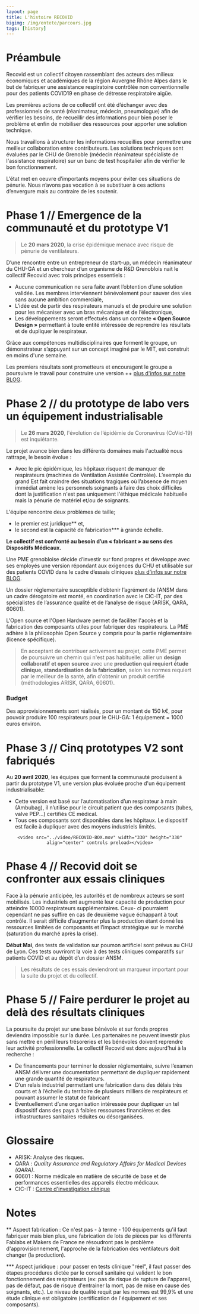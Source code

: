 ```yaml
---
layout: page
title: L'histoire RECOVID
bigimg: /img/entete/parcours.jpg
tags: [history]
---
```


# Préambule
Recovid est un collectif citoyen rassemblant des acteurs des milieux économiques et académiques de la région Auvergne Rhône Alpes dans le but de fabriquer une assistance respiratoire contrôlée non conventionnelle pour des patients COVID19 en phase de détresse respiratoire aigüe.

Les premières actions de ce collectif ont été d’échanger avec des professionnels de santé (réanimateur, médecin, pneumologue) afin de vérifier les besoins, de recueillir des informations pour bien poser le problème et enfin de mobiliser des ressources pour apporter une solution technique.

Nous travaillons à structurer les informations recueillies pour permettre une meilleur collaboration entre contributeurs. Les solutions techniques sont évaluées par le CHU de Grenoble (médecin réanimateur spécialiste de l'assistance respiratoire) sur un banc de test hospitalier afin de vérifier le bon fonctionnement.

L’état met en oeuvre d’importants moyens pour éviter ces situations de pénurie. Nous n’avons pas vocation à se substituer à ces actions d’envergure mais au contraire de les soutenir.

# Phase 1 // Emergence de la communauté et du prototype V1

> Le **20 mars 2020**, la crise épidémique menace avec risque de pénurie de ventilateurs.

D’une rencontre entre un entrepreneur de start-up, un médecin réanimateur du CHU-GA et un chercheur d’un organisme de R&D Grenoblois nait le collectif Recovid avec trois principes essentiels :

- Aucune communication ne sera faite avant l’obtention d’une solution validée. Les membres interviennent bénévolement pour sauver des vies sans aucune ambition commerciale,
- L’idée est de partir des respirateurs manuels et de produire une solution pour les mécaniser avec un bras mécanique et de l’électronique,
- Les développements seront effectués dans un contexte **« Open Source Design »** permettant à toute entité intéressée de reprendre les résultats et de dupliquer le respirateur.

Grâce aux compétences multidisciplinaires que forment le groupe, un démonstrateur s’appuyant sur un concept imaginé par le MIT, est construit en moins d'une semaine.

Les premiers résultats sont prometteurs et encouragent le groupe a poursuivre le travail pour construire une version ++ [plus d'infos sur notre BLOG](https://rstephane.github.io/jekyll_website/blog).

# Phase 2 // du prototype de labo vers un équipement industrialisable

> Le **26 mars 2020**, l'évolution de l’épidémie de Coronavirus (CoVid-19) est inquiétante.

Le projet avance bien dans les différents domaines mais l'actualité nous rattrape, le besoin évolue :

- Avec le pic épidémique, les hôpitaux risquent de manquer de respirateurs (machines de Ventilation Assistée Controlée). L’exemple du grand Est fait craindre des situations tragiques où l’absence de moyen immédiat amène les personnels soignants à faire des choix difficiles dont la justification n'est pas uniquement l'éthique médicale habituelle mais la pénurie de matériel et/ou de soignants.

L'équipe rencontre deux problèmes de taille;

  - le premier est juridique** et,
  - le second est la capacité de fabrication*** à grande échelle.

**Le collectif est confronté au besoin d’un « fabricant » au sens des Dispositifs Médicaux.**

Une PME grenobloise décide d’investir sur fond propres et développe avec ses employés une version répondant aux exigences du CHU et utilisable sur des patients COVID dans le cadre d’essais cliniques [plus d'infos sur notre BLOG](https://rstephane.github.io/jekyll_website/29-03-2020-important-notice-nouvelle-strategie-de-production/).

Un dossier réglementaire susceptible d’obtenir l’agrément de l’ANSM dans un cadre dérogatoire est monté, en coordination avec le CIC-IT, par des spécialistes de l’assurance qualité et de l’analyse de risque (ARISK, QARA, 60601).

L'Open source et l'Open Hardware permet de faciliter l'accès et la fabrication des composants utiles pour fabriquer des respirateurs. La PME adhère à la philosophie Open Source y compris pour la partie réglementaire (licence spécifique).

> En acceptant de contribuer activement au projet, cette PME permet de poursuivre un chemin qui n'est pas habituelle: allier un **design collaboratif et open source** avec une **production qui requiert étude clinique, standardisation de la fabrication**, selon les normes requiert par le meilleur de la santé, afin d'obtenir un produit certifié (méthodologies ARISK, QARA, 60601).

### Budget

Des approvisionnements sont réalisés, pour un montant de 150 k€, pour pouvoir produire 100 respirateurs pour le CHU-GA: 1 équipement = 1000 euros environ.

# Phase 3 // Cinq prototypes V2 sont fabriqués

Au **20 avril 2020**, les équipes que forment la communauté produisent à partir du prototype V1, une version plus évoluée proche d'un équipement industrialisable:

- Cette version est basé sur l’automatisation d’un respirateur à main (Ambubag), il n’utilise pour le circuit patient que des composants (tubes, valve PEP...) certifiés CE médical.
- Tous ces composants sont disponibles dans les hôpitaux. Le dispositif est facile à dupliquer avec des moyens industriels limités.

<div class="tab-content" align="center">
    <script src="http://api.html5media.info/1.1.8/html5media.min.js"></script>

    <video src="../video/RECOVID-BOX.mov" width="330" height="330" align="center" controls preload></video>

</div>

# Phase 4 // Recovid doit se confronter aux essais cliniques

Face à la pénurie anticipée, les autorités et de nombreux acteurs se sont mobilisés. Les industriels ont augmenté leur capacité de production pour atteindre 10000 respirateurs supplémentaires. Ceux- ci pourraient cependant ne pas suffire en cas de deuxième vague échappant à tout contrôle. Il serait difficile d’augmenter plus la production étant donné les ressources limitées de composants et l’impact stratégique sur le marché (saturation du marché après la crise).

**Début Mai**, des tests de validation sur poumon artificiel sont prévus au CHU de Lyon. Ces tests ouvriront la voie à des tests cliniques comparatifs sur patients COVID et au dépôt d’un dossier ANSM.

> Les résultats de ces essais deviendront un marqueur important pour la suite du projet et du collectif.

# Phase 5 // Faire perdurer le projet au delà des résultats cliniques

La poursuite du projet sur une base bénévole et sur fonds propres deviendra impossible sur la durée. Les partenaires ne peuvent investir plus sans mettre en péril leurs trésoreries et les bénévoles doivent reprendre leur activité professionnelle. Le collectif Recovid est donc aujourd’hui à la recherche :

- De financements pour terminer le dossier réglementaire, suivre l’examen ANSM délivrer une documentation permettant de dupliquer rapidement une grande quantité de respirateurs.
- D’un relais industriel permettant une fabrication dans des délais très courts et à l’échelle du territoire de plusieurs milliers de respirateurs et pouvant assumer le statut de fabricant
- Eventuellement d’une organisation intéressée pour dupliquer un tel dispositif dans des pays à faibles ressources financières et des infrastructures sanitaires réduites ou désorganisées.

# Glossaire

* ARISK: Analyse des risques.
* QARA : _Quality Assurance and Regulatory Affairs for Medical Devices (QARA)_.
* 60601 : Norme médicale en matière de sécurité de base et de performances essentielles des appareils électro médicaux.
* CIC-IT : [Centre d'investigation clinique](http://cic-it.fr/cic-it-grenoble.php)

# Notes

** Aspect fabrication :  Ce n'est pas - à terme - 100 équipements qu'il faut fabriquer mais bien plus, une fabrication de lots de pièces par les différents Fablabs et Makers de France ne résoudront pas le problème d'approvisionnement, l'approche de la fabrication des ventilateurs doit changer (la production).

*** Aspect juridique : pour passer en tests clinique "réel", il faut passer des étapes procédures dictée par le conseil sanitaire qui valident le bon fonctionnement des respirateurs (ex: pas de risque de rupture de l'appareil, pas de défaut, pas de risque d'entrainer la mort, pas de mise en cause des soignants, etc.). Le niveau de qualité requit par les normes est 99,9% et une étude clinique est obligatoire (certification de l'équipement et ses composants).
